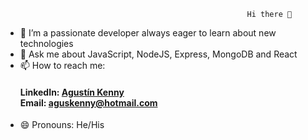                                             	          Hi there 👋



- 👯 I’m a passionate developer always eager to learn about new technologies
- 💬 Ask me about JavaScript, NodeJS, Express, MongoDB and React
- 📫 How to reach me: <h4>
                       LinkedIn: [Agustín Kenny](https://www.linkedin.com/in/agustín-kenny)                                                                      
                       Email: [aguskenny@hotmail.com](mailto:aguskenny@hotmail.com)
											</h4>
- 😄 Pronouns: He/His

